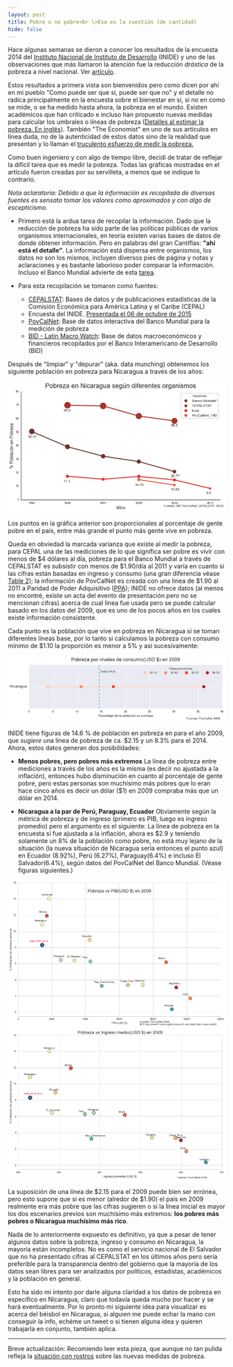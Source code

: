 ```yaml
---
layout: post
title: Pobre o no pobre<br \>Esa es la cuestión (de cantidad)
hide: false
---
```

Hace algunas semanas se dieron a conocer los resultados de la encuesta 2014 del [Instituto Nacional de Instituto de Desarrollo](http://www.inide.gob.ni/) (INIDE) y uno de las observaciones que más llamaron la atención fue la reducción _drástica_ de la pobreza a nivel nacional. Ver [artículo](http://confidencial.com.ni/pobreza-bajo-de-42-5-a-29-6/).

Estos resultados a primera vista son bienvenidos pero como dicen por ahí en mi pueblo "Como puede ser que sí, puede ser que no" y el detalle no radica principalmente en la encuesta sobre el bienestar en sí, si no en como se mide, o se ha medido hasta ahora, la pobreza en el mundo.  Existen académicos que han criticado e incluso han propuesto nuevas medidas para calcular los umbrales o líneas de pobreza ([Detalles al estimar la pobreza. En inglés](http://ineteconomics.org/ideas-papers/blog/is-the-devil-in-the-details-estimating-global-poverty)). También "The Economist" en uno de sus artículos en línea duda, no de la autenticidad de estos datos sino de la realidad que presentan y lo llaman el [truculento esfuerzo de medir la pobreza.](http://www.economist.com/news/finance-economics/21673530-number-poor-people-declining-data-are-fuzzy-tricky-work-measuring-falling)

Como buen ingeniero y con algo de tiempo libre, decidí de tratar de reflejar la difícil tarea que es medir la pobreza. Todas las gráficas mostradas en el artículo fueron creadas por su servilleta, a menos que se indique lo contrario.

*Nota aclaratoria: Debido a que la información es recopilada de diversas fuentes es sensato tomar los valores como aproximados y con algo de escepticismo.*

* Primero está la ardua tarea de recopilar la información. Dado que la reducción de pobreza ha sido parte de las políticas públicas de varios organismos internacionales, en teoría existen varias bases de datos de donde obtener información. Pero en palabras del gran Cantiflas: **"ahí está el detalle"**. La información está dispersa entre organismos, los datos no son los mismos, incluyen diversos pies de página y notas y aclaraciones y es bastante laborioso poder comparar la información. Incluso el Banco Mundial advierte de esta [tarea](http://www.bancomundial.org/es/news/press-release/2015/10/15/world-bank-new-end-poverty-tool-surveys-in-poorest-countries).

* Para esta recopilación se tomaron como fuentes:
    + [CEPALSTAT](http://estadisticas.cepal.org/cepalstat/web_cepalstat/openDataAPI.asp?idioma=e): Bases de datos y de publicaciones estadísticas de la Comisión Económica para América Latina y el Caribe (CEPAL)
    + Encuesta del INIDE. [Presentada el 06 de octubre de 2015](http://www.inide.gob.ni/Emnv/Emnv14/RESULTADOS%20DE%20POBREZA%202014%20I%20INIDE.pdf)
    + [PovCalNet](http://iresearch.worldbank.org/PovcalNet/index.htm?0,3): Base de datos interactiva del Banco Mundial para la medición de pobreza
    + [BID - Latin Macro Watch](http://www11.iadb.org/es/investigacion-y-datos/latin-macro-watch/latin-macro-watch-tablas-de-paises,18579.html): Base de datos macroeconómicos y financieros recopilados por el Banco Interamericano de Desarrollo (BID)

Después de "limpiar" y "depurar" (aka. data munching) obtenemos los siguiente población en pobreza para Nicaragua a través de los años:

![Pobreza en Nicaragua según diversas instituciones](/img/poverty/poverty-nic-institution.png "Pobreza por instituciones ")

Los puntos en la gráfica anterior son proporcionales al porcentaje de gente pobre en el país, entre más grande el punto más gente vive en pobreza.

Queda en obviedad la marcada varianza que existe al medir la pobreza, para CEPAL una de las mediciones de lo que significa ser pobre es vivir con menos de $4 dólares al día, pobreza para el Banco Mundial a través de CEPALSTAT es subsistir con menos de $1.90/día al 2011 y varía en cuanto si las cifras están basadas en ingreso y consumo (una gran diferencia véase [Table 2](http://ineteconomics.org/ideas-papers/blog/is-the-devil-in-the-details-estimating-global-poverty)); la información de PovCalNet es creada con una línea de $1.90 al 2011 a Paridad de Poder Adquisitivo ([PPA](https://es.wikipedia.org/wiki/Paridad_de_poder_adquisitivo)); INIDE no ofrece datos (al menos no encontré, existe un acta del evento de presentación pero no se mencionan cifras) acerca de cual línea fue usada pero se puede calcular basado en los datos del 2009, que es uno de los pocos años en los cuales existe información consistente.

Cada punto es la población que vive en pobreza en Nicaragua si se toman diferentes líneas base, por lo tanto si calculamos la pobreza con consumo mínimo de $1.10 la proporción es menor a 5% y así sucesivamente:

![Pobreza con diferentes lineas bases](/img/poverty/poverty-level-nic-2009.png "Pobreza dependiendo del consumo mínimo")

INIDE tiene figuras de 14.6 % de población en pobreza en para el año 2009, que *sugiere* una línea de pobreza de ca. $2.15 y un 8.3% para el 2014. Ahora, estos datos generan dos posibilidades:

* **Menos pobres, pero pobres más extremos**
La línea de pobreza entre mediciones a través de los años es la misma (es decir no ajustada a la inflación), entonces hubo disminución en cuanto al porcentaje de gente pobre, pero estas personas son muchísimo más pobres que lo eran hace cinco años es decir un dólar ($1) en 2009 compraba más que un dólar en 2014.

* **Nicaragua a la par de Perú, Paraguay, Ecuador**
Obviamente según la métrica de pobreza y de ingreso (primero es PIB, luego es ingreso promedio) pero el argumento es el siguiente: La línea de pobreza en la encuesta sí fue ajustada a la inflación, ahora es $2.9 y teniendo solamente un 8% de la población como pobre, no está muy lejano de la situación (la nueva situación de Nicaragua sería entonces el punto azul) en Ecuador (8.92%), Perú (6.27%), Paraguay(6.4%) e incluso El Salvador(6.4%), según datos del PovCalNet del Banco Mundial. (Véase figuras siguientes.)

![Pobreza vs. PIB en América Latina](/img/poverty/poverty-pib-latam-2009.png "Oh si Nicaragua fuera más rico")
![Pobreza vs. Ingreso medio en América Latina](/img/poverty/poverty-mincome-latam-2009.png "Hay que calcular el cluster")

La suposición de una línea de $2.15 para el 2009 puede bien ser errónea, pero esto supone que si es menor (alredor de $1.90) el país en 2009 realmente era más pobre que las cifras sugieren o si la línea inicial es mayor los dos escenarios previos son muchísimo más extremos: **los pobres más pobres o Nicaragua muchísimo más rico**.

Nada de lo anteriormente expuesto es definitivo, ya que a pesar de tener algunos datos sobre la pobreza, ingreso y consumo en Nicaragua, la mayoría están incompletos. No es como el servicio nacional de El Salvador que no ha presentado cifras al CEPALSTAT en los últimos años pero sería preferible para la transparencia dentro del gobierno que la mayoría de los datos sean libres para ser analizados por políticos, estadistas, académicos y la población en general.

Esto ha sido mi intento por darle alguna claridad a los datos de pobreza en específico en Nicaragua, claro que todavía queda mucho por hacer y se hará eventualmente. Por lo pronto mi siguiente idea para visualizar es acerca del béisbol en Nicaragua, si alguien me puede echar la mano con conseguir la info, echéme un tweet o si tienen alguna idea y quieren trabajarla en conjunto, también aplica.

---
Breve actualización: Recomiendo leer esta pieza, que aunque no tan pulida refleja la [situación con rostros](http://www.laprensa.com.ni/2015/11/01/boletin/1928752-rostros-de-la-pobreza-2) sobre las nuevas medidas de pobreza.
